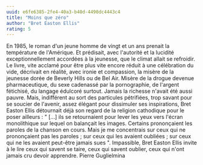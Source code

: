```yaml
---
uuid: e6fe6385-2fe4-40a3-b40d-4490dc4443c4
title: "Moins que zéro"
author: "Bret Easton Ellis"
rating: 5
---
```


En 1985, le roman d'un jeune homme de vingt et un ans prenait la température de l'Amérique. Et prédisait, avec l'autorité et la lucidité exceptionnellement accordées à la jeunesse, que le climat allait se refroidir. Le livre, vite acclamé pour être plus vite encore réduit à une célébration du vide, décrivait en réalité, avec ironie et compassion, la misère de la jeunesse dorée de Beverly Hills ou de Bel Air. Misère de la drogue devenue pharmaceutique, du sexe cadenassé par la pornographie, de l'argent fétichisé, du langage édulcoré surtout. Jamais la richesse n'avait été aussi pauvre. Mais, indifférent au sort des particules pétrifiées, trop savant pour se soucier de l'avenir, assez élégant pour dissimuler ses inspirations, Bret Easton Ellis détournait déjà son regard de la religion cathodique pour le poser ailleurs : " \[...\] ils se retournaient pour lever les yeux vers l'écran monolithique sur lequel on balançait les images. Certains prononçaient les paroles de la chanson en cours. Mais je me concentrais sur ceux qui ne prononçaient pas les paroles ; sur ceux qui les avaient oubliées ; sur ceux qui ne les avaient peut-être jamais sues ". Impassible, Bret Easton Ellis invite à le lire ceux qui savent se taire, ceux qui savent oublier, ceux qui n'ont jamais cru devoir apprendre. Pierre Guglielmina